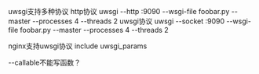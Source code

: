 uwsgi支持多种协议
http协议
uwsgi --http :9090 --wsgi-file foobar.py --master --processes 4 --threads 2
uwsgi协议
uwsgi --socket :9090 --wsgi-file foobar.py --master --processes 4 --threads 2

nginx支持uwsgi协议
include uwsgi_params


--callable不能写函数？